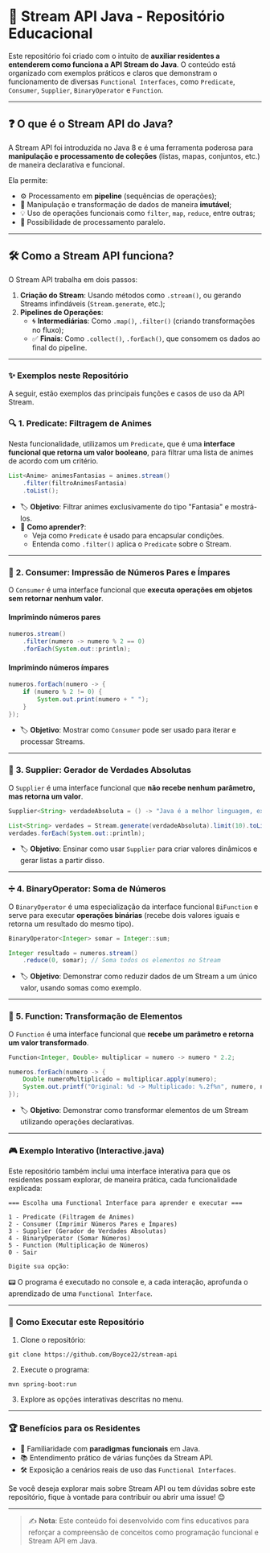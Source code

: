 # 🌊 Stream API Java - Repositório Educacional

Este repositório foi criado com o intuito de **auxiliar residentes a entenderem como funciona a API Stream do Java**. O conteúdo está organizado com exemplos práticos e claros que demonstram o funcionamento de diversas `Functional Interfaces`, como `Predicate`, `Consumer`, `Supplier`, `BinaryOperator` e `Function`.

---

## ❓ **O que é o Stream API do Java?**

A Stream API foi introduzida no Java 8 e é uma ferramenta poderosa para **manipulação e processamento de coleções** (listas, mapas, conjuntos, etc.) de maneira declarativa e funcional.

Ela permite:

- ⚙️ Processamento em **pipeline** (sequências de operações);
- 🔗 Manipulação e transformação de dados de maneira **imutável**;
- 💡 Uso de operações funcionais como `filter`, `map`, `reduce`, entre outras;
- 🚀 Possibilidade de processamento paralelo.

---

## 🛠️ **Como a Stream API funciona?**

O Stream API trabalha em dois passos:

1. **Criação do Stream**: Usando métodos como `.stream()`, ou gerando Streams infindáveis (`Stream.generate`, etc.);
2. **Pipelines de Operações**:
    - 🌀 **Intermediárias**: Como `.map()`, `.filter()` (criando transformações no fluxo);
    - ✅ **Finais**: Como `.collect()`, `.forEach()`, que consomem os dados ao final do pipeline.

---

### ✨ **Exemplos neste Repositório**

A seguir, estão exemplos das principais funções e casos de uso da API Stream.

### 🔍 **1. Predicate: Filtragem de Animes**

Nesta funcionalidade, utilizamos um `Predicate`, que é uma **interface funcional que retorna um valor booleano**, para filtrar uma lista de animes de acordo com um critério.

```java
List<Anime> animesFantasias = animes.stream()
    .filter(filtroAnimesFantasia)
    .toList();
```

- 🏷️ **Objetivo**: Filtrar animes exclusivamente do tipo "Fantasia" e mostrá-los.
- 📘 **Como aprender?**:
    - Veja como `Predicate` é usado para encapsular condições.
    - Entenda como `.filter()` aplica o `Predicate` sobre o Stream.

---

### 🔄 **2. Consumer: Impressão de Números Pares e Ímpares**

O `Consumer` é uma interface funcional que **executa operações em objetos sem retornar nenhum valor**.

#### **Imprimindo números pares**
```java
numeros.stream()
    .filter(numero -> numero % 2 == 0)
    .forEach(System.out::println);
```

#### **Imprimindo números ímpares**
```java
numeros.forEach(numero -> {
    if (numero % 2 != 0) {
        System.out.print(numero + " ");
    }
});
```

- 🏷️ **Objetivo**: Mostrar como `Consumer` pode ser usado para iterar e processar Streams.

---

### 🌱 **3. Supplier: Gerador de Verdades Absolutas**

O `Supplier` é uma interface funcional que **não recebe nenhum parâmetro, mas retorna um valor**.

```java
Supplier<String> verdadeAbsoluta = () -> "Java é a melhor linguagem, exceto para o front-end";

List<String> verdades = Stream.generate(verdadeAbsoluta).limit(10).toList();
verdades.forEach(System.out::println);
```

- 🏷️ **Objetivo**: Ensinar como usar `Supplier` para criar valores dinâmicos e gerar listas a partir disso.

---

### ➗ **4. BinaryOperator: Soma de Números**

O `BinaryOperator` é uma especialização da interface funcional `BiFunction` e serve para executar **operações binárias** (recebe dois valores iguais e retorna um resultado do mesmo tipo).

```java
BinaryOperator<Integer> somar = Integer::sum;

Integer resultado = numeros.stream()
    .reduce(0, somar); // Soma todos os elementos no Stream
```

- 🏷️ **Objetivo**: Demonstrar como reduzir dados de um Stream a um único valor, usando somas como exemplo.

---

### 🔄 **5. Function: Transformação de Elementos**

O `Function` é uma interface funcional que **recebe um parâmetro e retorna um valor transformado**.

```java
Function<Integer, Double> multiplicar = numero -> numero * 2.2;

numeros.forEach(numero -> {
    Double numeroMultiplicado = multiplicar.apply(numero);
    System.out.printf("Original: %d -> Multiplicado: %.2f%n", numero, numeroMultiplicado);
});
```

- 🏷️ **Objetivo**: Demonstrar como transformar elementos de um Stream utilizando operações declarativas.

---

### 🎮 **Exemplo Interativo (Interactive.java)**
Este repositório também inclui uma interface interativa para que os residentes possam explorar, de maneira prática, cada funcionalidade explicada:
``` plaintext
=== Escolha uma Functional Interface para aprender e executar ===

1 - Predicate (Filtragem de Animes)
2 - Consumer (Imprimir Números Pares e Ímpares)
3 - Supplier (Gerador de Verdades Absolutas)
4 - BinaryOperator (Somar Números)
5 - Function (Multiplicação de Números)
0 - Sair

Digite sua opção:
```

📟 O programa é executado no console e, a cada interação, aprofunda o aprendizado de uma `Functional Interface`.

---

### 🚀 **Como Executar este Repositório**

1. Clone o repositório:
```
git clone https://github.com/Boyce22/stream-api
``` 

2. Execute o programa:
```
mvn spring-boot:run
``` 

3. Explore as opções interativas descritas no menu.

---

### 🏆 **Benefícios para os Residentes**

- 🌟 Familiaridade com **paradigmas funcionais** em Java.
- 📚 Entendimento prático de várias funções da Stream API.
- 🛠️ Exposição a cenários reais de uso das `Functional Interfaces`.

Se você deseja explorar mais sobre Stream API ou tem dúvidas sobre este repositório, fique à vontade para contribuir ou abrir uma issue! 😊

---
> ✍️ **Nota**: Este conteúdo foi desenvolvido com fins educativos para reforçar a compreensão de conceitos como programação funcional e Stream API em Java.

